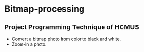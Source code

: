 # Bitmap-processing

## Project Programming Technique of HCMUS 

- Convert a bitmap photo from color to black and white.
- Zoom-in a photo.
